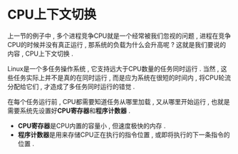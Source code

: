 # CPU上下文切换

上一节的例子中 , 多个进程竞争CPU就是一个经常被我们忽视的问题 , 进程在竞争CPU的时候并没有真正运行 , 那系统的负载为什么会升高呢 ? 这就是我们要说的内容 , CPU上下文切换 .

Linux是一个多任务操作系统 , 它支持远大于CPU数量的任务同时运行 . 当然 , 这些任务实际上并不是真的在同时运行 , 而是应为系统在很短的时间内 , 将CPU轮流分配给它们 , 才造成了多任务同时运行的错觉 .

在每个任务运行前 , CPU都需要知道任务从哪里加载 , 又从哪里开始运行 , 也就是需要系统先设置好**CPU寄存器**和**程序计数器** .

* **CPU寄存器**是CPU内置的容量小 , 但速度极快的内存 . 
* **程序计数器**是用来存储CPU正在执行的指令位置 , 或即将执行的下一条指令的位置 . 



